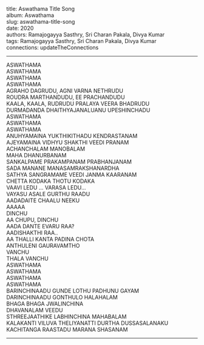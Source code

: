 title: Aswathama Title Song  
album: Aswathama  
slug: aswathama-title-song  
date: 2020  
authors: Ramajogayya Sasthry, Sri Charan Pakala, Divya Kumar  
tags: Ramajogayya Sasthry, Sri Charan Pakala, Divya Kumar  
connections: updateTheConnections  

------------

ASWATHAMA  
ASWATHAMA  
ASWATHAMA  
ASWATHAMA  
AGRAHO DAGRUDU, AGNI VARNA NETHRUDU  
ROUDRA MARTHANDUDU, EE PRACHANDUDU  
KAALA, KAALA, RUDRUDU PRALAYA VEERA BHADRUDU  
DURMADANDA  DHAITHYAJANALUANU UPESHINCHADU  
ASWATHAMA  
ASWATHAMA  
ASWATHAMA  
ANUHYAMAINA YUKTHIKITHADU KENDRASTANAM  
AJEYAMAINA VIDHYU SHAKTHI VEEDI PRANAM  
ACHANCHALAM MANOBALAM  
MAHA DHANURBANAM  
SANKALPAME PRAKAMPANAM PRABHANJANAM  
SADA MANANE MANASAMRAKSHANARDHA  
SATHYA SANGRAMAME VEEDI JANMA KAARANAM  
CHETTA KODAKA   THOTU KODAKA  
VAAVI LEDU ... VARASA LEDU...  
VAYASU ASALE GURTHU RAADU  
AADADAITE CHAALU NEEKU  
AAAAA  
DINCHU  
AA CHUPU, DINCHU  
AADA DANTE EVARU RAA?  
AADISHAKTHI RAA..  
AA THALLI KANTA PADINA CHOTA  
ANTHULENI GAURAVAMTHO  
VANCHU  
THALA VANCHU  
ASWATHAMA  
ASWATHAMA  
ASWATHAMA  
ASWATHAMA  
BARINCHINAADU GUNDE LOTHU PADHUNU GAYAM  
DARINCHINAADU GONTHULO HALAHALAM  
BHAGA BHAGA JWALINCHINA  
DHAVANALAM VEEDU  
STHREEJAATHIKE LABHINCHINA MAHABALAM  
KALAKANTI VILUVA THELIYANATTI DURTHA DUSSASALANAKU  
KACHITANGA RAASTADU MARANA SHASANAM  


------------
